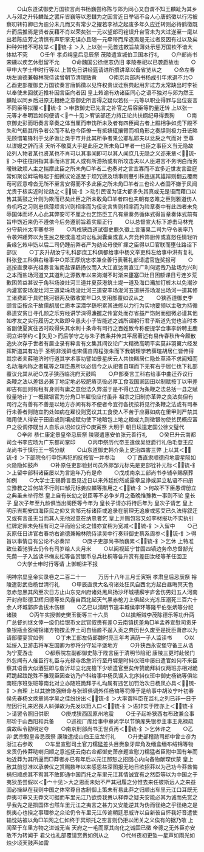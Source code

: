 <!-- { "loadSidebar": true } -->
　　○山东道试御史万国钦言尚书杨巍尝称陈与郊为同心又自谓不知王麟趾为其乡人与郊之升转麟趾之罢斥皆巍等以恩讎为之因言近日举错不合人心唐鹤徵以行污被察叨转符卿已为逾分未几而又有常少之擢若李祯之起废多年久应迁转则必待鹤徵既升而后推焉是贤者反藉不肖以荣矣张一元以望郎司铨误升台官未为大过遂至一麾以出若陈应芳之清慎有声职掌无误亦且随一元牵带而斥逐焉是无过者反因有过以及矣种种舛错不可枚举＜锍-釒＞入  上以张一元首违敕旨故薄处示惩万国钦不谙大体姑不究
　　○壬午  孝贞纯皇后忌辰祭  茂陵遣宣城伯卫国本行礼
　　○户部尚书宋纁以疾乞休慰留不允
　　○命魏国公徐继志仍旧  孝陵奉祀以已袭爵故也
　　○甲申大学士申时行等以  上暂免日讲经筵请进所撰讲章以备省览从之
　　○命左春坊左谕德兼翰林院侍读曾朝节清理贴黄
　　○南京兵部尚书杨成引年求退不允○乙酉吏部覆御史万国钦奏言唐鹤徵以见忤权贵误诖察典起用非过方太常缺出时李祯以奉使未回就近推补因言臣向者因  皇上敕谕有劝诸臣同心之语不独对与郊为然王麟趾以同乡后进原无相绝之意御史所言得之疑似若张一元等以职业得罪与出位妄言不同臣等拟覆＜锍-釒＞申救御史已先言之补官之后容臣等酌量迁转  上以张一元等才奉明旨如何便请＜宀十见＞宥该部还力持正论共扶纲纪毋得畏狥
　　○南京御史彭而珩奏言章奏之体当厘而申饬所未及者有四臣闻古者上殿相争如虎下殿不失和气繇其所争者公而不私也今臣僚一有抵牾辄攘臂而相角形之奏牍则极力丑诋略无顾惜笔锋利于戈矛谯让类于市井此其所争者果公耶私耶夫以忿戾之气而对  至尊以谍嫚之辞而渎  天听不敬莫大乎是此臣之所未角□羊者一也臣之事臣义当无隐故论列人物者某也贤某也不肖可以其事闻即可以其人闻庶几无隐之义迩来章＜锍-釒＞中往往阴指其事而讳言其人或有所游扬或有所攻击夫以人臣进言不务明白而务暧昧致烦人主之揣摩此臣之所未角□羊者二也奏对之言宜寡而不宜多近世发言盈庭常如聚讼衅端每起于细微议论遂至于烦冗摭及琐事则蔓引株连逞其雄辩则翻云覆雨苟可匠意噂沓无所不至言安得而不多此臣之所未角□羊者三也论人者固不嫌于风闻尤贵于核实近时论劾之＜锍-釒＞动引民谣为证大都多失其真或无是语而藉口以售其簧鼓之计则为欺而已矣此臣之所未敢角□羊者四也夫朝有恣睢之臣则雅道伤人务机巧之习则忠信薄烦言兴则相率而为佞讹言售则相率而为险章奏中有此四者未免辱国体而坏人心此其弊安可不厘之也乞饬臣工凡有章奏务循体式得旨章奏体式前有旨申饬近来仍不遵依今后务遵前旨着实厘正行
　　○以总督宣大标下游击马林充分守蓟州太平寨参将
　　○丙戌狭西道试御史鹿久徵上言藩臬二司为守令表率乃令袭舛踵弊以为生民之梗或滥准词讼私润囊槖或喜人奔竞矜饰厨传或喜怒任情轻听夤缘乞敕申饬以后二司仍踵前弊者严为劾论毋使旷瘝之臣得以□官联而壅仕路诏下部议
　　○丁亥升胡汝宁礼科邵庶工科俱都给事中杨文举吏科左给事中洪有复礼科张登工科俱右给事中○郑王厚烷忠孝兼全善行表著礼部请遣官旌奖报可
　　○巡按直隶李光祖奏言淮南盐课繇扬仪而入大江直达南直江广利何远哉乃盐场为兴利之本而盐场河道又其道利之源数年以来海潮不时渐来壅塞□灶日困额课日亏连岁荒歉困苦益甚议于角科场浚灶河三道并夏荻港筑土堤一道及海口灞加钉桩木以免潮汐内灌富安场浚灶河三道梁垛场浚灶河三道安丰场浚河五道拼茶场浚出场河一道其修工诸费即于具贮挑河银两及徵收累年□久支用部覆如议从之
　　○狭西道御史李颐言臣按余干故儒胡居仁质本深潜学繇积累其进修以力行为实地要领以主敬为持循慕道安贫日寻孔颜之乐穷经讲学深得濂雒之传宴处而存省益严饬躬而细微必谨其他如孝友之实行履历之大致即今愚夫小子皆能述之诚所谓躬行君子斯道先觉也当时本省副使夏寅往咨时政得失其水利十条命有司行之百姓致今称便提学佥事李龄聘主鹿洞立讲学约＜矢见＞而后学守之与朱子教条并传其平居著述有易传春秋传今颇散逸失次存于世者有居业录有粹言有文集其间议论广大精微高明平实莫非羽翼六经发挥斯道其有功于  圣明非浅鲜也宋儒自周程张朱而下我朝理学若薛瑄胡居仁皆传得其宗者夫薛瑄济时行道其学术事功譬如景星庆云人共快睹居仁隐处草泽不求闻知而名动海内称之者辄等之瑄臣愚所以必信今之从祀者自瑄而下无有右于居仁也下礼部覆议允其从祀○戊子狭西临洮府天鼓鸣
　　○户部奏言工科右给事中曲迁乔议行条鞭之法以差银必兼丁地定地必较肥瘠觅役必厚工食我国家因田以制赋按丁以审差即古有田则有租有身则有庸之意但法久弊滋于是不得已立为条鞭之法总括一县之赋役量地计丁一概徵银官为分角□羊雇役应付虽非  祖宗之旧制亦革弊之良法矣但有司行之有善有不善是以地方亦间有称不便者今宜行各抚按将见行条鞭之法或有司奉行未善者则随宜酌处如病在雇役则宽议其工食使人不苦于应募如病在里甲则严禁其暗用使人得安于田亩或则壤成赋勿使下地暗包上地之粮或九则徵银勿使贫民概应富户之役调停既当人自乐从诏如议行○庚寅祭  大明于  朝日坛遣定国公徐文璧代
　　○辛卯  恭仁康定景皇帝忌辰祭  陵寝遣惠安伯张元善行礼
　　○癸巳升云南都司佥书李应旸为广东都司掌印
　　○丙申祭历代帝王遣侯吴继爵行礼伯毛登王应龙尚书于慎行王一鹗分献
　　○山东道御史韩介条上吏治四害三弊  上以其＜锍-釒＞下部院令行申饬再犯的抚按官一并参治
　　○丁酉直隶顺德府地震星陨如火隐隐如鼓声
　　○补原任吏部验封司员外郎邹元标先是吏部铨补元标＜锍-釒＞上留中部科诸臣屡以为言逾年乃有是命
　　○戊戌南京工部尚书李辅卒赐祭葬如例
　　○大学士王锡爵言臣见近日以来外廷纷然或露章显诤或屏立私语不曰册立豫教之旨何故不行则曰邹元标姜应麟等推用之＜锍-釒＞何故不下臣愚谓册立之典虽未举行然  皇上自有长幼之说臣等不必争岁月之蚤晚惟豫教一事则不论  皇长子  皇次子年至九龄俱当出阁臣等今年为  皇长子请亦将待后年为  皇次子请乞  皇上明示吉期安四海臣民之仰又言邹元标诸臣或追录在前理无追废或惩艾已久法得叙迁又或有言虽无当而其人无他过意在纳忠者乞  皇上并赐包容又如李材报功不实执引红牌定罪未免枉有司之平而贻公论之惜亦宜稍为宽减＜锍-釒＞入留中
　　○己亥原任日讲官右春坊右谕德兼翰林院侍读吴中行奏辩御史蔡系周参＜锍-釒＞得旨以事情自有公论不必奏辩
　　○庚子吏部尚书杨巍累＜锍-釒＞乞休  上特准致仕着驰驿去仍令有司岁给人夫月米
　　○以阅视延宁甘固四镇边务命总督郜光先荫一子入监读书梅友松等各赏银币总兵杜桐等各升赏有差田汝经等革任回卫
　　○大学士申时行等请  上御朝讲不报

明神宗显皇帝实录卷之二百二十一
　　万历十八年三月壬寅朔  孝肃皇后忌辰祭  裕陵遣彰武伯杨世清行礼
　　○甲辰直隶大名府诸处狂风自西北方起白昼晦冥天色忽赤忽黑其风至次日方止山东兖州府诸处黑风扬沙坏城楼廨宇庐舍伤男妇五人河南开封府彰德卫辉归德等处风霾自西北起天气黑赤枪刀上俱起火光冻压溺死三百六十余人坏城郭庐舍拔木伤稼
　　○乙巳以清明节遣丰城侯李环等隆平伯张炳等分祀  诸陵
　　○丙午实授御史樊玉衡等三十六员
　　○以擒叛贼李茂陈德乐等功升两广总督刘继文俸一级仍给银币文武官叙赉有差○云南镇抚差角□羊孟养宣慰司贡牙象银瓶金盌绒锦诸方物按孟养土司自缅酋不逞入贡之典历世久废至是抚臣萧彦以为请部覆宴赏如例
　　○丁未工部左侍郎魏时亮三年考满荫一子人监读书
　　○以延绥入卫游击将军左国卿为参将分守延平堡地方
　　○升狭西永安堡守备王从诰为宁夏游击
　　○都察院左副都御史陈于陛言臣于清明节陪祀  康陵三更时赴候门外忽闻有人催臣行礼臣与光禄寺丞詹沂行至丹墀是时紏仪班中屡曰遣官如何不来臣察其语音大似酒狂即与詹沂却立北庑檐下少顷遣官至矣传赞跪拜紏仪两班亦相对跪拜跪起踉跄殊不雅观臣因查访乃户科给事中杨凤误入北序紏仪班中御史杨镐等俱站南班序班张班等南北对立亦随班跪拜于礼均属有违乞加罚治次日杨凤亦具＜锍-釒＞自理  上以其摭饰强辩命与张班俱调外任杨镐等罚俸于是给事中胡汝宁叶初春侯先春杨文焕章尚学吴之佳纷纷出＜锍-釒＞大率谓科臣在监礼之列已非一日于陛因行礼来迟畏人紏弹故为先发以箝人口＜锍-釒＞语非实于陛亦上＜锍-釒＞请罢令照旧供职
　　○庚戌狭西固原州地震
　　○壬子起补狭西右布政兼佥事邢玠于山西阳和兵备
　　○巡视厂库给事中章尚学以节慎库失银参主事王兆禄疏虞故纵令勘明定夺
　　○南京刑部尚书王世贞再＜锍-釒＞乞休许之
　　○乙卯  武宗毅皇帝忌辰祭  康陵遣成山伯王应龙行礼
　　○升吏部稽勋司郎中曾士彦为浙江右参政
　　○车里宣慰司土官刀糯猛差头目赍象牙犀角及缅盒缅布绒锦等物来贡仍传莽哒喇归顺之意巡抚云南右佥都御史萧彦题宣慰刀糯猛者臣附中国有年而地近莽为其所逼而□莽者亦已有年后以元江那恕之招回心内向备物献琛伏蒙  皇上赦其前愆准以承袭优之赏赐数年以来感恩益深图报无地日欲招莽以为己功今莽酋悔祸归顺虑其不宥其不敢即通中国而托之车里元江其情诚宜有之然臣等以为中国之于夷狄虽尝假以＜宀十见＞大之恩而未始不严其冠履之分惟去来任彼斯远人之来益固必操纵在我则中国之体常尊自古制御上策未有易此莽之归顺出车里元江口耳既无莽夷可审又无莽文可据而车里元江乃欲赍我赉以释莽之疑夫安能必其为诚而先赏之乎我先之是损国体也然车里元江之夷言之甚力又安能逆其为伪而径绝之乎径绝之是携夷心也揆之事理参之众论仍令车里元江传谕朝廷恩威许以自新彼自怀我好音遣使输忱姑被以角□羊网之仁如终于冥顽托之空言则仍拒以闭关之义俟有的据乃敢  上闻至于车里方物之进诚无当  天府之一毛而原其向化之诚固已徵  帝德之无外臣亦安敢不为转闻于  君父也礼部覆请赏赉如例从之
　　○代州夜初更坠一星声如雨光如烛少顷天鼓声如雷
